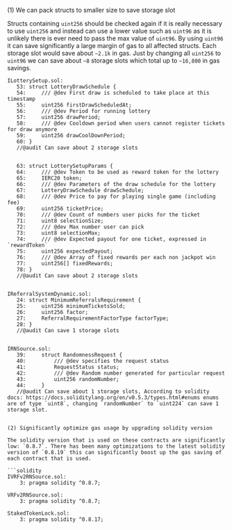 (1) We can pack structs to smaller size to save storage slot

Structs containing `uint256` should be checked again if it is really necessary to use `uint256` and instead can use a lower value such as `uint96` as it is unlikely there is ever need to pass the max value of `uint96`. By using `uint96` it can save significantly a large margin of gas to all affected structs.
Each storage slot would save about `~2.1k` in gas. Just by changing all `uint256` to `uint96` we can save about `~8` storage slots which total up to `~16,800` in gas savings. 

```solidity
ILotterySetup.sol:
   53: struct LotteryDrawSchedule {
   54:     /// @dev First draw is scheduled to take place at this timestamp
   55:     uint256 firstDrawScheduledAt;
   56:     /// @dev Period for running lottery
   57:     uint256 drawPeriod;
   58:     /// @dev Cooldown period when users cannot register tickets for draw anymore
   59:     uint256 drawCoolDownPeriod;
   60: }
   //@audit Can save about 2 storage slots


   63: struct LotterySetupParams {
   64:     /// @dev Token to be used as reward token for the lottery
   65:     IERC20 token;
   66:     /// @dev Parameters of the draw schedule for the lottery
   67:     LotteryDrawSchedule drawSchedule;
   68:     /// @dev Price to pay for playing single game (including fee)
   69:     uint256 ticketPrice;
   70:     /// @dev Count of numbers user picks for the ticket
   71:     uint8 selectionSize;
   72:     /// @dev Max number user can pick
   73:     uint8 selectionMax;
   74:     /// @dev Expected payout for one ticket, expressed in `rewardToken`
   75:     uint256 expectedPayout;
   76:     /// @dev Array of fixed rewards per each non jackpot win
   77:     uint256[] fixedRewards;
   78: }
   //@audit Can save about 2 storage slots


IReferralSystemDynamic.sol:
   24: struct MinimumReferralsRequirement {
   25:     uint256 minimumTicketsSold;
   26:     uint256 factor;
   27:     ReferralRequirementFactorType factorType;
   28: }
   //@audit Can save 1 storage slots


IRNSource.sol:
   39:     struct RandomnessRequest {
   40:         /// @dev specifies the request status
   41:         RequestStatus status;
   42:         /// @dev Random number generated for particular request
   43:         uint256 randomNumber;
   44:     }
   //@audit Can save about 1 storage slots, According to solidity docs: https://docs.soliditylang.org/en/v0.5.3/types.html#enums enums are of type `uint8`, changing `randomNumber` to `uint224` can save 1 storage slot.


(2) Significantly optimize gas usage by upgrading solidity version

The solidity version that is used on these contracts are significantly low: `0.8.7`. There has been many optimizations to the latest solidity version of `0.8.19` this can significantly boost up the gas saving of each contract that is used.

```solidity
IVRFv2RNSource.sol:
    3: pragma solidity ^0.8.7;

VRFv2RNSource.sol:
    3: pragma solidity ^0.8.7;

StakedTokenLock.sol:
    3: pragma solidity ^0.8.17;
```
